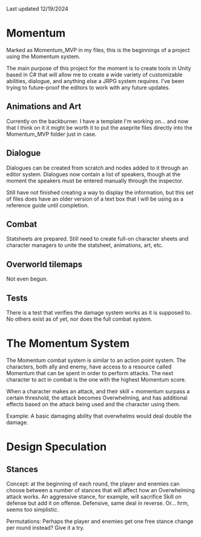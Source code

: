 Last updated 12/19/2024

# Momentum

Marked as Momentum_MVP in my files, this is the beginnings of a project using the Momentum system.

The main purpose of this project for the moment is to create tools in Unity based in C# that will allow me to create a wide variety of customizable abilities, dialogue, and anything else a JRPG system requires. I've been trying to future-proof the editors to work with any future updates.

## Animations and Art

Currently on the backburner. I have a template I'm working on... and now that I think on it it might be worth it to put the aseprite files directly into the Momentum_MVP folder just in case.

## Dialogue

Dialogues can be created from scratch and nodes added to it through an editor system. Dialogues now contain a list of speakers, though at the moment the speakers must be entered manually through the inspector.

Still have not finished creating a way to display the information, but this set of files does have an older version of a text box that I will be using as a reference guide until completion.

## Combat

Statsheets are prepared. Still need to create full-on character sheets and character managers to unite the statsheet, animations, art, etc.

## Overworld tilemaps

Not even begun.

## Tests

There is a test that verifies the damage system works as it is supposed to. No others exist as of yet, nor does the full combat system.

# The Momentum System

The Momentum combat system is similar to an action point system. The characters, both ally and enemy, have access to a resource called Momentum that can be spent in order to perform attacks. The next character to act in combat is the one with the highest Momentum score.

When a character makes an attack, and their skill + momentum surpass a certain threshold, the attack becomes Overwhelming, and has additional effects based on the attack being used and the character using them.

Example: A basic damaging ability that overwhelms would deal double the damage.

# Design Speculation

## Stances

Concept: at the beginning of each round, the player and enemies can choose between a number of stances that will affect how an Overwhelming attack works. An aggressive stance, for example, will sacrifice Skill on defense but add it on offense. Defensive, same deal in reverse. Or... hrm, seems too simplistic.

Permutations: Perhaps the player and enemies get one free stance change per round instead? Give it a try.
